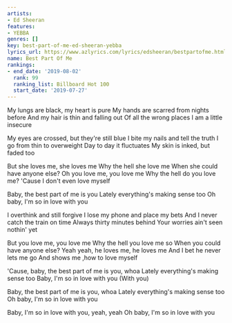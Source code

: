 ```yaml
---
artists:
- Ed Sheeran
features:
- YEBBA
genres: []
key: best-part-of-me-ed-sheeran-yebba
lyrics_url: https://www.azlyrics.com/lyrics/edsheeran/bestpartofme.html
name: Best Part Of Me
rankings:
- end_date: '2019-08-02'
  rank: 99
  ranking_list: Billboard Hot 100
  start_date: '2019-07-27'
---
```


My lungs are black, my heart is pure
My hands are scarred from nights before
And my hair is thin and falling out
Of all the wrong places
I am a little insecure

My eyes are crossed, but they're still blue
I bite my nails and tell the truth
I go from thin to overweight
Day to day it fluctuates
My skin is inked, but faded too

But she loves me, she loves me
Why the hell she love me
When she could have anyone else?
Oh you love me, you love me
Why the hell do you love me?
'Cause I don't even love myself

Baby, the best part of me is you
Lately everything's making sense too
Oh baby, I'm so in love with you

I overthink and still forgive
I lose my phone and place my bets
And I never catch the train on time
Always thirty minutes behind
Your worries ain't seen nothin' yet

But you love me, you love me
Why the hell you love me so
When you could have anyone else?
Yeah yeah, he loves me, he loves me
And I bet he never lets me go
And shows me ,how to love myself

'Cause, baby, the best part of me is you, whoa
Lately everything's making sense too
Baby, I'm so in love with you
(With you)

Baby, the best part of me is you, whoa
Lately everything's making sense too
Oh baby, I'm so in love with you

Baby, I'm so in love with you, yeah, yeah
Oh baby, I'm so in love with you



